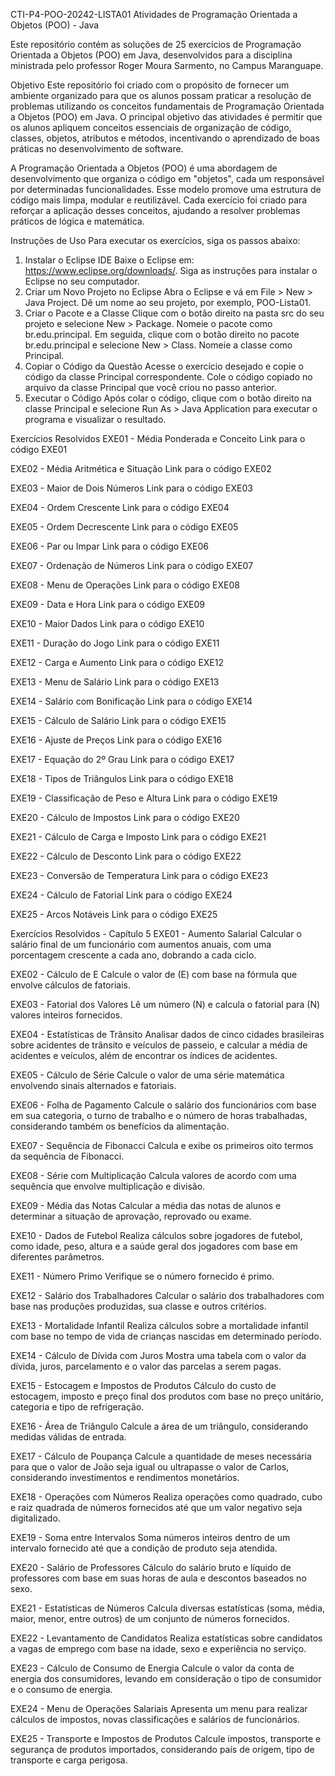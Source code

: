 CTI-P4-POO-20242-LISTA01
Atividades de Programação Orientada a Objetos (POO) - Java

Este repositório contém as soluções de 25 exercícios de Programação Orientada a Objetos (POO) em Java, desenvolvidos para a disciplina ministrada pelo professor Roger Moura Sarmento, no Campus Maranguape.

Objetivo
Este repositório foi criado com o propósito de fornecer um ambiente organizado para que os alunos possam praticar a resolução de problemas utilizando os conceitos fundamentais de Programação Orientada a Objetos (POO) em Java. O principal objetivo das atividades é permitir que os alunos apliquem conceitos essenciais de organização de código, classes, objetos, atributos e métodos, incentivando o aprendizado de boas práticas no desenvolvimento de software.

A Programação Orientada a Objetos (POO) é uma abordagem de desenvolvimento que organiza o código em "objetos", cada um responsável por determinadas funcionalidades. Esse modelo promove uma estrutura de código mais limpa, modular e reutilizável. Cada exercício foi criado para reforçar a aplicação desses conceitos, ajudando a resolver problemas práticos de lógica e matemática.

Instruções de Uso
Para executar os exercícios, siga os passos abaixo:

1. Instalar o Eclipse IDE
Baixe o Eclipse em: https://www.eclipse.org/downloads/.
Siga as instruções para instalar o Eclipse no seu computador.
2. Criar um Novo Projeto no Eclipse
Abra o Eclipse e vá em File > New > Java Project.
Dê um nome ao seu projeto, por exemplo, POO-Lista01.
3. Criar o Pacote e a Classe
Clique com o botão direito na pasta src do seu projeto e selecione New > Package.
Nomeie o pacote como br.edu.principal.
Em seguida, clique com o botão direito no pacote br.edu.principal e selecione New > Class.
Nomeie a classe como Principal.
4. Copiar o Código da Questão
Acesse o exercício desejado e copie o código da classe Principal correspondente.
Cole o código copiado no arquivo da classe Principal que você criou no passo anterior.
5. Executar o Código
Após colar o código, clique com o botão direito na classe Principal e selecione Run As > Java Application para executar o programa e visualizar o resultado.

Exercícios Resolvidos
EXE01 - Média Ponderada e Conceito
Link para o código EXE01

EXE02 - Média Aritmética e Situação
Link para o código EXE02

EXE03 - Maior de Dois Números
Link para o código EXE03

EXE04 - Ordem Crescente
Link para o código EXE04

EXE05 - Ordem Decrescente
Link para o código EXE05

EXE06 - Par ou Impar
Link para o código EXE06

EXE07 - Ordenação de Números
Link para o código EXE07

EXE08 - Menu de Operações
Link para o código EXE08

EXE09 - Data e Hora
Link para o código EXE09

EXE10 - Maior Dados
Link para o código EXE10

EXE11 - Duração do Jogo
Link para o código EXE11

EXE12 - Carga e Aumento
Link para o código EXE12

EXE13 - Menu de Salário
Link para o código EXE13

EXE14 - Salário com Bonificação
Link para o código EXE14

EXE15 - Cálculo de Salário
Link para o código EXE15

EXE16 - Ajuste de Preços
Link para o código EXE16

EXE17 - Equação do 2º Grau
Link para o código EXE17

EXE18 - Tipos de Triângulos
Link para o código EXE18

EXE19 - Classificação de Peso e Altura
Link para o código EXE19

EXE20 - Cálculo de Impostos
Link para o código EXE20

EXE21 - Cálculo de Carga e Imposto
Link para o código EXE21

EXE22 - Cálculo de Desconto
Link para o código EXE22

EXE23 - Conversão de Temperatura
Link para o código EXE23

EXE24 - Cálculo de Fatorial
Link para o código EXE24

EXE25 - Arcos Notáveis
Link para o código EXE25

Exercícios Resolvidos - Capítulo 5
EXE01 - Aumento Salarial
Calcular o salário final de um funcionário com aumentos anuais, com uma porcentagem crescente a cada ano, dobrando a cada ciclo.

EXE02 - Cálculo de E
Calcule o valor de (E) com base na fórmula que envolve cálculos de fatoriais.

EXE03 - Fatorial dos Valores
Lê um número (N) e calcula o fatorial para (N) valores inteiros fornecidos.

EXE04 - Estatísticas de Trânsito
Analisar dados de cinco cidades brasileiras sobre acidentes de trânsito e veículos de passeio, e calcular a média de acidentes e veículos, além de encontrar os índices de acidentes.

EXE05 - Cálculo de Série
Calcule o valor de uma série matemática envolvendo sinais alternados e fatoriais.

EXE06 - Folha de Pagamento
Calcule o salário dos funcionários com base em sua categoria, o turno de trabalho e o número de horas trabalhadas, considerando também os benefícios da alimentação.

EXE07 - Sequência de Fibonacci
Calcula e exibe os primeiros oito termos da sequência de Fibonacci.

EXE08 - Série com Multiplicação
Calcula valores de acordo com uma sequência que envolve multiplicação e divisão.

EXE09 - Média das Notas
Calcular a média das notas de alunos e determinar a situação de aprovação, reprovado ou exame.

EXE10 - Dados de Futebol
Realiza cálculos sobre jogadores de futebol, como idade, peso, altura e a saúde geral dos jogadores com base em diferentes parâmetros.

EXE11 - Número Primo
Verifique se o número fornecido é primo.

EXE12 - Salário dos Trabalhadores
Calcular o salário dos trabalhadores com base nas produções produzidas, sua classe e outros critérios.

EXE13 - Mortalidade Infantil
Realiza cálculos sobre a mortalidade infantil com base no tempo de vida de crianças nascidas em determinado período.

EXE14 - Cálculo de Dívida com Juros
Mostra uma tabela com o valor da dívida, juros, parcelamento e o valor das parcelas a serem pagas.

EXE15 - Estocagem e Impostos de Produtos
Cálculo do custo de estocagem, imposto e preço final dos produtos com base no preço unitário, categoria e tipo de refrigeração.

EXE16 - Área de Triângulo
Calcule a área de um triângulo, considerando medidas válidas de entrada.

EXE17 - Cálculo de Poupança
Calcule a quantidade de meses necessária para que o valor de João seja igual ou ultrapasse o valor de Carlos, considerando investimentos e rendimentos monetários.

EXE18 - Operações com Números
Realiza operações como quadrado, cubo e raiz quadrada de números fornecidos até que um valor negativo seja digitalizado.

EXE19 - Soma entre Intervalos
Soma números inteiros dentro de um intervalo fornecido até que a condição de produto seja atendida.

EXE20 - Salário de Professores
Cálculo do salário bruto e líquido de professores com base em suas horas de aula e descontos baseados no sexo.

EXE21 - Estatísticas de Números
Calcula diversas estatísticas (soma, média, maior, menor, entre outros) de um conjunto de números fornecidos.

EXE22 - Levantamento de Candidatos
Realiza estatísticas sobre candidatos a vagas de emprego com base na idade, sexo e experiência no serviço.

EXE23 - Cálculo de Consumo de Energia
Calcule o valor da conta de energia dos consumidores, levando em consideração o tipo de consumidor e o consumo de energia.

EXE24 - Menu de Operações Salariais
Apresenta um menu para realizar cálculos de impostos, novas classificações e salários de funcionários.

EXE25 - Transporte e Impostos de Produtos
Calcule impostos, transporte e segurança de produtos importados, considerando país de origem, tipo de transporte e carga perigosa.


